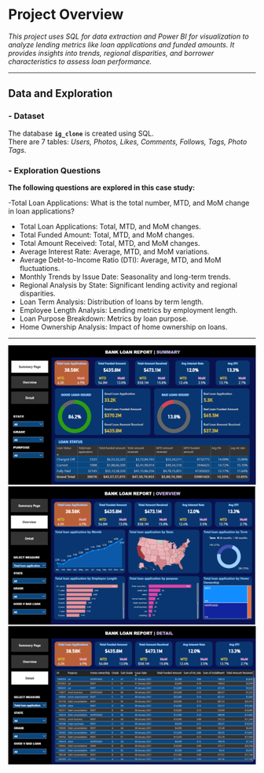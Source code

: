 # Project Overview

*This project uses SQL for data extraction and Power BI for visualization to analyze lending metrics like loan applications and funded amounts. It provides insights into trends, regional disparities, and borrower characteristics to assess loan performance.*

-------------------------------------------------------------------------------------------------------------------------------------------------
## Data and Exploration

### - Dataset <br />

The database **`ig_clone`** is created using SQL. <br />
There are 7 tables: *Users, Photos, Likes, Comments, Follows, Tags, Photo Tags*.

### - Exploration Questions <br />
 
**The following questions are explored in this case study:**

-Total Loan Applications: What is the total number, MTD, and MoM change in loan applications?

- Total Loan Applications: Total, MTD, and MoM changes.
- Total Funded Amount: Total, MTD, and MoM changes.
- Total Amount Received: Total, MTD, and MoM changes.
- Average Interest Rate: Average, MTD, and MoM variations.
- Average Debt-to-Income Ratio (DTI): Average, MTD, and MoM fluctuations.
- Monthly Trends by Issue Date: Seasonality and long-term trends.
- Regional Analysis by State: Significant lending activity and regional disparities.
- Loan Term Analysis: Distribution of loans by term length.
- Employee Length Analysis: Lending metrics by employment length.
- Loan Purpose Breakdown: Metrics by loan purpose.
- Home Ownership Analysis: Impact of home ownership on loans.

-------------------------------------------------------------------------------------------------------------------------------------------------


![Instagram Clone Data Analysis Dashboard](Dashboard/p1.png)
![Instagram Clone Data Analysis Dashboard](Dashboard/p2.png)
![Instagram Clone Data Analysis Dashboard](Dashboard/p3.png)
